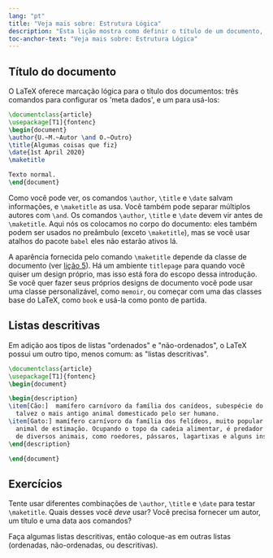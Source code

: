 ```yaml
---
lang: "pt"
title: "Veja mais sobre: Estrutura Lógica"
description: "Esta lição mostra como definir o título de um documento, e como fazer listas desritivas."
toc-anchor-text: "Veja mais sobre: Estrutura Lógica"
---
```


## Título do documento

O LaTeX oferece marcação lógica para o título dos documentos: três comandos para
configurar os 'meta dados', e um para usá-los:

```latex
\documentclass{article}
\usepackage[T1]{fontenc}
\begin{document}
\author{U.~M.~Autor \and O.~Outro}
\title{Algumas coisas que fiz}
\date{1st April 2020}
\maketitle

Texto normal.
\end{document}
```

Como você pode ver, os comandos `\author`, `\title` e `\date` salvam
informações, e `\maketitle` as usa.  Você também pode separar múltiplos autores
com `\and`.  Os comandos `\author`, `\title` e `\date` devem vir antes de
`\maketitle`.  Aqui nós os colocamos no corpo do documento:  eles também podem
ser usados no preâmbulo (exceto `\maketitle`), mas se você usar atalhos do
pacote `babel` eles não estarão ativos lá.

A aparência fornecida pelo comando `\maketitle` depende da classe de documento
(ver [lição 5](lesson-05)).  Há um ambiente `titlepage` para quando você
quiser um design próprio, mas isso está fora do escopo dessa introdução.  Se
você quer fazer seus próprios designs de documento você pode usar uma classe
personalizável, como `memoir`, ou começar com uma das classes base do LaTeX,
como `book` e usá-la como ponto de partida.

## Listas descritivas
Em adição aos tipos de listas "ordenados" e "não-ordenados", o LaTeX possui um
outro tipo, menos comum: as "listas descritivas".

```latex
\documentclass{article}
\usepackage[T1]{fontenc}
\begin{document}

\begin{description}
\item[Cão:]  mamífero carnívoro da família dos canídeos, subespécie do lobo, e
  talvez o mais antigo animal domesticado pelo ser humano. 
\item[Gato:] mamífero carnívoro da família dos felídeos, muito popular como
  animal de estimação. Ocupando o topo da cadeia alimentar, é predador natural
  de diversos animais, como roedores, pássaros, lagartixas e alguns insetos.
\end{description}

\end{document}
```

## Exercícios

Tente usar diferentes combinações de `\author`, `\title` e `\date` para testar
`\maketitle`.  Quais desses você _deve_ usar?  Você precisa fornecer um autor,
um título e uma data aos comandos?

Faça algumas listas descritivas, então coloque-as em outras listas (ordenadas,
não-ordenadas, ou descritivas).
